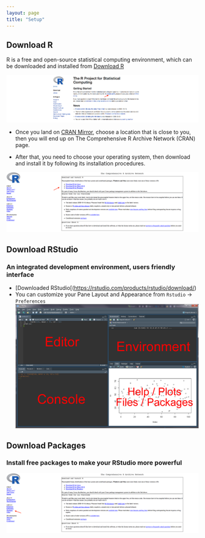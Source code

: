 ```yaml
---
layout: page
title: "Setup"
---
```



## Download R
R is a free and open-source statistical computing environment, which can be downloaded and installed from [Download R](https://www.r-project.org/)

![Screenshot of main code listing](/fig/howto-use-R-for-dataanalysis-1.png)


* Once you land on [CRAN Mirror](https://mirror.rcg.sfu.ca/mirror/CRAN/), choose a location that is close to you, then you will end up on The Comprehensive R Archive Network (CRAN) page. 

* After that, you need to choose your operating system, then download and install it by following its installation procedures.

![Screenshot of main code listing](/fig/howto-use-R-for-dataanalysis-2.png)


## Download RStudio
### An integrated development environment, users friendly interface 

* [Downloaded RStudio[(https://rstudio.com/products/rstudio/download/)
* You can customize your Pane Layout and Appearance from `Rstudio` -> `Preferences`
![Screenshot of main code listing](/fig/howto-use-R-for-dataanalysis-4.png)


## Download Packages
### Install free packages to make your RStudio more powerful
![Screenshot of main code listing](/fig/howto-use-R-for-dataanalysis-3.png)
